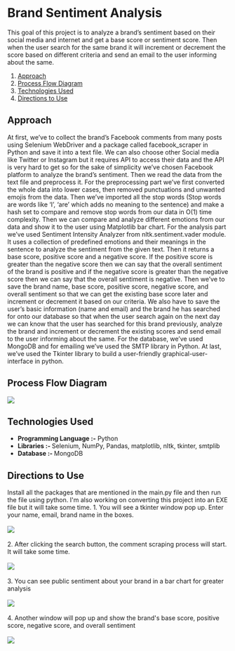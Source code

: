 <h1> Brand Sentiment Analysis </h1>
<p>This goal of this project is to analyze a brand’s sentiment based on their social media and internet and get a base score or sentiment score. Then when the user search for the same brand it will increment or decrement the score based on different criteria and send an email to the user informing about the same.</p>
<ol>
  <a href="#apporach"><li>Approach</li></a>
  <a href="#process_flow_diagram"><li>Process Flow Diagram</li></a>
  <a href="#technology_used"><li>Technologies Used</li></a>
  <a href="#direction"><li>Directions to Use</li></a>
</ol>

<h2 id="approach">Approach</h2>
<p>At first, we’ve to collect the brand’s Facebook comments from many posts using Selenium WebDriver and a package called facebook_scraper in Python and save it into a text file. We can also choose other Social media like Twitter or Instagram but it requires API to access their data and the API is very hard to get so for the sake of simplicity we’ve chosen Facebook platform to analyze the brand’s sentiment. Then we read the data from the text file and preprocess it. For the preprocessing part we’ve first converted the whole data into lower cases, then removed punctuations and unwanted emojis from the data. Then we’ve imported all the stop words (Stop words are words like ‘I’, ‘are’ which adds no meaning to the sentence) and make a hash set to compare and remove stop words from our data in O(1) time complexity. Then we can compare and analyze different emotions from our data and show it to the user using Matplotlib bar chart. For the analysis part we’ve used Sentiment Intensity Analyzer from nltk.sentiment.vader module. It uses a collection of predefined emotions and their meanings in the sentence to analyze the sentiment from the given text. Then it returns a base score, positive score and a negative score. If the positive score is greater than the negative score then we can say that the overall sentiment of the brand is positive and if the negative score is greater than the negative score then we can say that the overall sentiment is negative. Then we’ve to save the brand name, base score, positive score, negative score, and overall sentiment so that we can get the existing base score later and increment or decrement it based on our criteria. We also have to save the user’s basic information (name and email) and the brand he has searched for onto our database so that when  the user search again on the next day we can know that the user has searched for this brand previously, analyze the brand and increment or decrement the existing scores and send email to the user informing about the same. For the database, we’ve used MongoDB and for emailing we’ve used the SMTP library in Python. At last, we’ve used the Tkinter library to build a user-friendly graphical-user-interface in python. </p>
<h2 id="process_flow_diagram">Process Flow Diagram</h2>
<img src="https://www.shoppirate.com/blog/wp-content/uploads/2023/11/Brand-Sentiment-Analysis.png">
<h2 id="technology_used">Technologies Used</h2>
<ul>
<li><strong>Programming Language :-</strong> Python</li>
<li><strong>Libraries :- </strong>Selenium, NumPy, Pandas, matplotlib, nltk, tkinter, smtplib</li>
<li><strong>Database :- </strong>MongoDB</li>
</ul>
<h2>Directions to Use</h2>
<p>Install all the packages that are mentioned in the main.py file and then run the file using python. I'm also working on converting this project into an EXE file but it will take some time. 
1. You will see a tkinter window pop up. Enter your name, email, brand name in the boxes.
  <br></br>
<img src="https://www.shoppirate.com/blog/wp-content/uploads/2023/11/Search-Information-17-11-2023-16_18_18.png" />
<br></br>
2. After clicking the search button, the comment scraping process will start. It will take some time.
<br></br>
<img src="https://www.shoppirate.com/blog/wp-content/uploads/2023/11/facebook_comment_sentiment_analyzer-–-main.py-17-11-2023-16_21_24.png" />
<br></br>
3. You can see public sentiment about your brand in a bar chart for greater analysis
<br></br>
<img src="https://www.shoppirate.com/blog/wp-content/uploads/2023/11/Figure-1-17-11-2023-16_19_23.png" />
<br></br>
4. Another window will pop up and show the brand's base score, positive score, negative score, and overall sentiment
<br></br>
<img src="https://www.shoppirate.com/blog/wp-content/uploads/2023/11/Search-Information-17-11-2023-16_20_51.png" />
<br></br>
</p>
